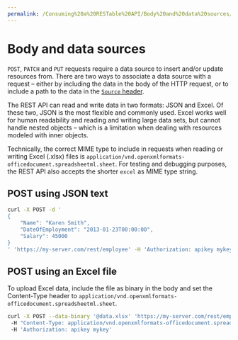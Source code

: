 ```yaml
---
permalink: /Consuming%20a%20RESTable%20API/Body%20and%20data%20sources/
---
```


# Body and data sources

`POST`, `PATCH` and `PUT` requests require a data source to insert and/or update resources from. There are two ways to associate a data source with a request – either by including the data in the body of the HTTP request, or to include a path to the data in the [`Source` header](../Headers#source).

The REST API can read and write data in two formats: JSON and Excel. Of these two, JSON is the most flexible and commonly used. Excel works well for human readability and reading and writing large data sets, but cannot handle nested objects – which is a limitation when dealing with resources modeled with inner objects.

Technically, the correct MIME type to include in requests when reading or writing Excel (.xlsx) files is `application/vnd.openxmlformats-officedocument.spreadsheetml.sheet`. For testing and debugging purposes, the REST API also accepts the shorter `excel` as MIME type string.

## POST using JSON text

```bash
curl -X POST -d '
{
    "Name": "Karen Smith",
    "DateOfEmployment": "2013-01-23T00:00:00",
    "Salary": 45000
}
' 'https://my-server.com/rest/employee' -H 'Authorization: apikey mykey'
```

## POST using an Excel file

To upload Excel data, include the file as binary in the body and set the Content-Type header to `application/vnd.openxmlformats-officedocument.spreadsheetml.sheet`.

```bash
curl -X POST --data-binary '@data.xlsx' 'https://my-server.com/rest/employee'
 -H "Content-Type: application/vnd.openxmlformats-officedocument.spreadsheetml.sheet"
 -H 'Authorization: apikey mykey'
```
